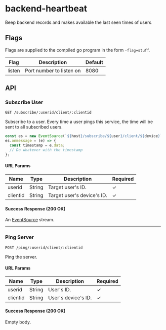 # backend-heartbeat

Beep backend records and makes available the last seen times of users.

## Flags

Flags are supplied to the compiled go program in the form ```-flag=stuff```.

| Flag | Description | Default |
| ---- | ----------- | ------- |
| listen | Port number to listen on | 8080 |

## API

### Subscribe User

```
GET /subscribe/:userid/client/:clientid
```

Subscribe to a user. Every time a user pings this service, the time will be sent to all subscribed users.

```js
const es = new EventSource(`${host}/subscribe/${user}/client/${device}`);
es.onmessage = (e) => {
  const timestamp = e.data;
  // Do whatever with the timestamp
};
```

#### URL Params

| Name | Type | Description | Required |
| ---- | ---- | ----------- | -------- |
| userid | String | Target user's ID. | ✓ |
| clientid | String | Target user's device's ID. | ✓ |

#### Success Response (200 OK)

An [EventSource](https://developer.mozilla.org/en-US/docs/Web/API/EventSource) stream.

---

### Ping Server

```
POST /ping/:userid/client/:clientid
```

Ping the server.

#### URL Params

| Name | Type | Description | Required |
| ---- | ---- | ----------- | -------- |
| userid | String | User's ID. | ✓ |
| clientid | String | User's device's ID. | ✓ |

#### Success Response (200 OK)

Empty body.
